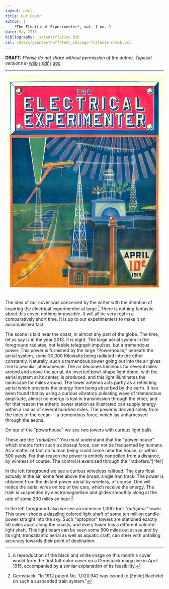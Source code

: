 ```yaml
---
layout: post
title: Our Cover
author: |
    *The Electrical Experimenter*, vol. 1 no. 1
date: May 1913
bibliography: _scientifiction.bib
csl: /Users/grantwythoff/TeX/_chicago-fullnote-nobib.csl
---
```


**DRAFT:** *Please do not share without permission of the author. Typeset versions in  [web](http://gernsback.wythoff.net/191305_a_treatise_on_wireless.html) \| [pdf](https://github.com/gwijthoff/perversity_of_things/blob/gh-pages/typeset_drafts/191305_a_treatise_on_wireless.pdf?raw=true) \| [doc](https://github.com/gwijthoff/perversity_of_things/blob/gh-pages/typeset_drafts/191305_a_treatise_on_wireless.docx)*

* * * * * * * * 

![](images/ee_191504_cover.jpg)

The idea of our cover was conceived by the writer with the intention of inspiring the electrical experimenter at large.[^col]  There is nothing fantastic about this cover, nothing impossible.  It will all be very real in a comparatively short time.  It is up to our experimenters to make it an accomplished fact.

The scene is laid near the coast, in almost any part of the globe.  The time, let us say is in the year 2013.  It is night.  The large aerial system in the foreground radiates, not feeble telegraph impulses, but a tremendous power.  This power is furnished by the large "Powerhouse," beneath the aerial system, some 30,000 Kilowatts being radiated into the ether constantly.  Naturally, such a tremendous power going out into the air gives rise to peculiar phenomenae.  The air becomes luminous for several miles around and above the aerial.  An inverted bowl-shape light dome, with the aerial system at its center, is produced, and this light illuminates the landscape for miles around.  The lower antenna acts partly as a reflecting aerial which prevents the energy from being absorbed by the earth.  It has been found that by using a curious vibratory pulsating wave of tremendous amplitude, almost no energy is lost in transmission through the ether, and for that reason the etheric power station as illustrated can supply energy within a radius of several hundred miles.  The power is derived solely from the tides of the ocean---a tremendous force, which lay unharnessed through the aeons.

On top of the "powerhouse" we see two towers with curious light balls.

These are the *"radiofers."*  You must understand that the "power-house" which shoots forth such a colossal force, can not be frequented by humans.  As a matter of fact no human being could come near the house, or within 500 yards.  For that reason the power is entirely controlled from a distance, by wireless of course.  The control is exercised through the "radiofers."[^fer]

In the left foreground we see a curious wheeless railroad.  The cars float actually in the air, some feet above the broad, single iron track.  The power is obtained from the distant power aerial by wireless, of course.  One will notice the aerial wires on top of the cars, which receive the energy.  The train is suspended by electromagnetism and glides smoothly along at the rate of some 200 miles an hour.[^pat]

In the left foreground also we see an immense 1,000-foot *"optophor"* tower.  This tower shoots a dazzling colored light shaft of some ten million candle-power straight into the sky.  Such "optophor" towers are stationed exactly 50 miles apart along the coasts, and every tower has a different colored light shaft.  This light beam can be seen some 500 miles out at sea and by its light, transatlantic aerial as well as aquatic craft, can steer with unfailing accuracy towards their point of destination.

[^col]:  A reproduction of the black and white image on this month's cover would form the first full-color cover on a Gernsback magazine in April 1915, accompanied by a similar explanation of its feasibility.

[^pat]:  Gernsback: "In 1912 patent No. 1,020,942 was issued to [Emile] Bachelet on such a suspended train system."